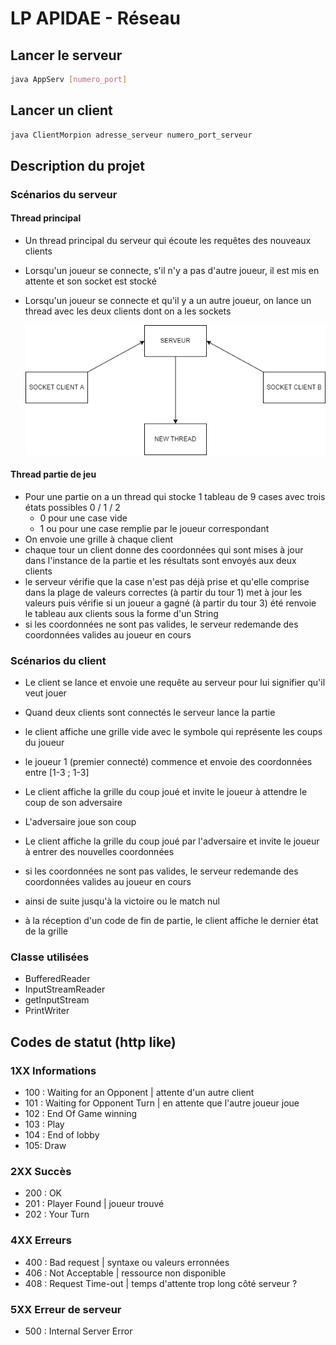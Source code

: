 # LP APIDAE - Réseau
## Lancer le serveur
```bash
java AppServ [numero_port]
```



## Lancer un client

```bash
java ClientMorpion adresse_serveur numero_port_serveur
```



## Description du projet

### Scénarios du serveur

#### Thread principal

- Un thread principal du serveur qui écoute les requêtes des nouveaux clients 

- Lorsqu'un joueur se connecte, s'il n'y a pas d'autre joueur, il est mis en attente et son socket est stocké

- Lorsqu'un joueur se connecte et qu'il y a un autre joueur, on lance un thread avec les deux clients dont on a les sockets

  ![diagramme_seveur](diagramme.drawio.png)

#### Thread partie de jeu
- Pour une partie on a un thread qui stocke 1 tableau de 9 cases avec trois états possibles 0 / 1 / 2
   - 0 pour une case vide
   - 1 ou pour une case remplie par le joueur correspondant
- On envoie une grille à chaque client
- chaque tour un client donne des coordonnées qui sont mises à jour dans l'instance de la partie et les résultats sont envoyés aux deux clients
- le serveur vérifie que la case n'est pas déjà prise et qu'elle comprise dans la plage de valeurs correctes (à partir du tour 1) met à jour les valeurs puis vérifie si un joueur a gagné (à partir du tour 3) été renvoie le tableau aux clients sous la forme d'un String
- si les coordonnées ne sont pas valides, le serveur redemande des coordonnées valides au joueur en cours

### Scénarios du client

- Le client se lance et envoie une requête au serveur pour lui signifier qu'il veut jouer
- Quand deux clients sont connectés le serveur lance la partie
- le client affiche une grille vide avec le symbole qui représente les coups du joueur

- le joueur 1 (premier connecté) commence et envoie des coordonnées entre [1-3 ; 1-3]
- Le client affiche la grille du coup joué et invite le joueur à attendre le coup de son adversaire
- L'adversaire joue son coup
- Le client affiche la grille du coup joué par l'adversaire et invite le joueur à entrer des nouvelles coordonnées
- si les coordonnées ne sont pas valides, le serveur redemande des coordonnées valides au joueur en cours
- ainsi de suite jusqu'à la victoire ou le match nul
- à la réception d'un code de fin de partie, le client affiche le dernier état de la grille 

### Classe utilisées

- BufferedReader
- InputStreamReader
- getInputStream
- PrintWriter

## Codes de statut (http like)

### **1XX Informations**

- 100 : Waiting for an Opponent | attente d'un autre client
- 101 : Waiting for Opponent Turn | en attente que l'autre joueur joue
- 102 : End Of Game winning
- 103 : Play
- 104 : End of lobby
- 105: Draw

### **2XX Succès**

- 200 : OK
- 201 : Player Found | joueur trouvé
- 202 : Your Turn

### **4XX Erreurs**

- 400 : Bad request | syntaxe ou valeurs erronnées
- 406 : Not Acceptable | ressource non disponible
- 408 : Request Time-out | temps d'attente trop long côté serveur ?

### **5XX Erreur de serveur**

- 500 : Internal Server Error